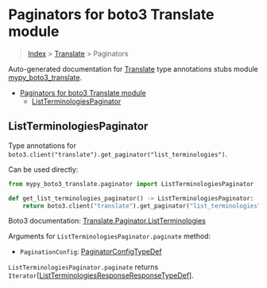 # Paginators for boto3 Translate module

> [Index](..) > [Translate](.) > Paginators

Auto-generated documentation for
[Translate](https://boto3.amazonaws.com/v1/documentation/api/latest/reference/services/translate.html#Translate)
type annotations stubs module
[mypy_boto3_translate](https://pypi.org/project/mypy-boto3-translate/).

- [Paginators for boto3 Translate module](#paginators-for-boto3-translate-module)
  - [ListTerminologiesPaginator](#listterminologiespaginator)

## ListTerminologiesPaginator

Type annotations for
`boto3.client("translate").get_paginator("list_terminologies")`.

Can be used directly:

```python
from mypy_boto3_translate.paginator import ListTerminologiesPaginator

def get_list_terminologies_paginator() -> ListTerminologiesPaginator:
    return boto3.client("translate").get_paginator("list_terminologies")
```

Boto3 documentation:
[Translate.Paginator.ListTerminologies](https://boto3.amazonaws.com/v1/documentation/api/latest/reference/services/translate.html#Translate.Paginator.ListTerminologies)

Arguments for `ListTerminologiesPaginator.paginate` method:

- `PaginationConfig`:
  [PaginatorConfigTypeDef](./type_defs.md#paginatorconfigtypedef)

`ListTerminologiesPaginator.paginate` returns
`Iterator`\[[ListTerminologiesResponseResponseTypeDef](./type_defs.md#listterminologiesresponseresponsetypedef)\].
